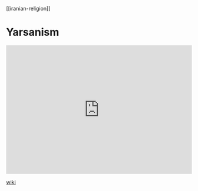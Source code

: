[[iranian-religion]]
# Yarsanism
<iframe width="100%" height="350" frameborder="0" allow="accelerometer; autoplay; clipboard-write; encrypted-media; gyroscope; picture-in-picture" allowfullscreen src="https://en.wikipedia.org/wiki/Yarsanism"></iframe>

[wiki](https://en.wikipedia.org/wiki/Yarsanism)